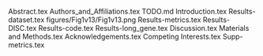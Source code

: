 Abstract.tex
Authors_and_Affiliations.tex
TODO.md
Introduction.tex
Results-dataset.tex
figures/Fig1v13/Fig1v13.png
Results-metrics.tex
Results-DISC.tex
Results-code.tex
Results-long_gene.tex
Discussion.tex
Materials and Methods.tex
Acknowledgements.tex
Competing Interests.tex
Supp-metrics.tex
